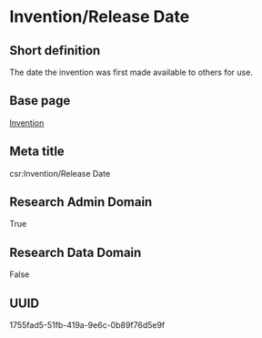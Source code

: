 # Invention/Release Date
## Short definition
The date the invention was first made available to others for use.
## Base page
[Invention](../Objects/Invention.md)
## Meta title
csr:Invention/Release Date
## Research Admin Domain
True
## Research Data Domain
False
## UUID
1755fad5-51fb-419a-9e6c-0b89f76d5e9f
